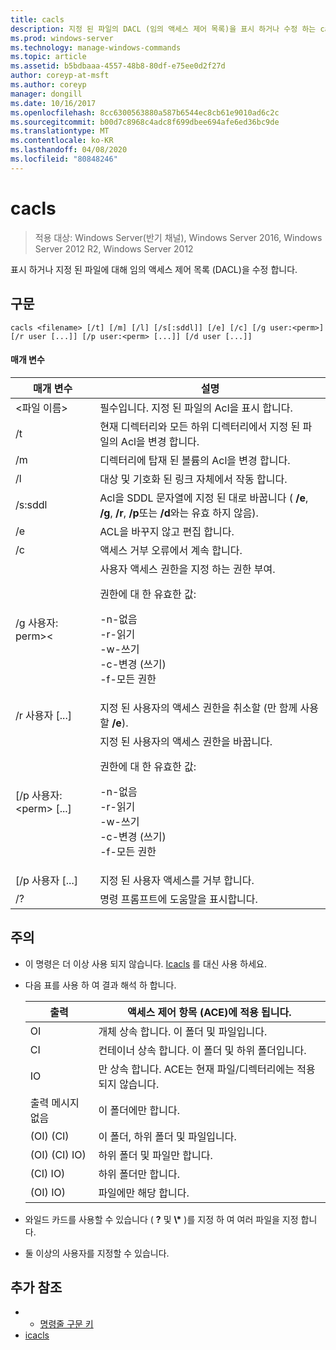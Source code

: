 ```yaml
---
title: cacls
description: 지정 된 파일의 DACL (임의 액세스 제어 목록)을 표시 하거나 수정 하는 cacls에 대 한 Windows 명령 항목입니다.
ms.prod: windows-server
ms.technology: manage-windows-commands
ms.topic: article
ms.assetid: b5bdbaaa-4557-48b8-80df-e75ee0d2f27d
author: coreyp-at-msft
ms.author: coreyp
manager: dongill
ms.date: 10/16/2017
ms.openlocfilehash: 8cc6300563880a587b6544ec8cb61e9010ad6c2c
ms.sourcegitcommit: b00d7c8968c4adc8f699dbee694afe6ed36bc9de
ms.translationtype: MT
ms.contentlocale: ko-KR
ms.lasthandoff: 04/08/2020
ms.locfileid: "80848246"
---
```

# <a name="cacls"></a>cacls

>적용 대상: Windows Server(반기 채널), Windows Server 2016, Windows Server 2012 R2, Windows Server 2012

표시 하거나 지정 된 파일에 대해 임의 액세스 제어 목록 (DACL)을 수정 합니다.  

## <a name="syntax"></a>구문  
```  
cacls <filename> [/t] [/m] [/l] [/s[:sddl]] [/e] [/c] [/g user:<perm>] [/r user [...]] [/p user:<perm> [...]] [/d user [...]]  
```  
#### <a name="parameters"></a>매개 변수  

|        매개 변수        |                                                                                            설명                                                                                             |
|-------------------------|----------------------------------------------------------------------------------------------------------------------------------------------------------------------------------------------------|
|      \<파일 이름\>       |                                                                            필수입니다. 지정 된 파일의 Acl을 표시 합니다.                                                                             |
|           /t            |                                                          현재 디렉터리와 모든 하위 디렉터리에서 지정 된 파일의 Acl을 변경 합니다.                                                          |
|           /m            |                                                                          디렉터리에 탑재 된 볼륨의 Acl을 변경 합니다.                                                                           |
|           /l            |                                                                        대상 및 기호화 된 링크 자체에서 작동 합니다.                                                                         |
|         /s:sddl         |                                       Acl을 SDDL 문자열에 지정 된 대로 바꿉니다 ( **/e**, **/g**, **/r**, **/p**또는 **/d**와는 유효 하지 않음).                                        |
|           /e            |                                                                                 ACL을 바꾸지 않고 편집 합니다.                                                                                  |
|           /c            |                                                                                 액세스 거부 오류에서 계속 합니다.                                                                                  |
|    /g 사용자: perm\>\<     |   사용자 액세스 권한을 지정 하는 권한 부여.<p>권한에 대 한 유효한 값:<p>-n-없음<br />-r-읽기<br />-w-쓰기<br />-c-변경 (쓰기)<br />-f-모든 권한   |
|      /r 사용자 [...]      |                                                                  지정 된 사용자의 액세스 권한을 취소할 (만 함께 사용할 **/e**).                                                                   |
| [/p 사용자:\<perm\> [...] | 지정 된 사용자의 액세스 권한을 바꿉니다.<p>권한에 대 한 유효한 값:<p>-n-없음<br />-r-읽기<br />-w-쓰기<br />-c-변경 (쓰기)<br />-f-모든 권한 |
|     [/p 사용자 [...]      |                                                                                    지정 된 사용자 액세스를 거부 합니다.                                                                                     |
|           /?            |                                                                                명령 프롬프트에 도움말을 표시합니다.                                                                                |

## <a name="remarks"></a>주의  
- 이 명령은 더 이상 사용 되지 않습니다. [Icacls](icacls.md) 를 대신 사용 하세요.  
- 다음 표를 사용 하 여 결과 해석 하 합니다.  


  |      출력       |                액세스 제어 항목 (ACE)에 적용 됩니다.                |
  |-------------------|---------------------------------------------------------------------|
  |        OI         |               개체 상속 합니다. 이 폴더 및 파일입니다.                |
  |        CI         |           컨테이너 상속 합니다. 이 폴더 및 하위 폴더입니다.            |
  |        IO         | 만 상속 합니다. ACE는 현재 파일/디렉터리에는 적용 되지 않습니다. |
  | 출력 메시지 없음 |                          이 폴더에만 합니다.                          |
  |     (OI) (CI)      |                 이 폴더, 하위 폴더 및 파일입니다.                 |
  |   (OI) (CI) IO)    |                     하위 폴더 및 파일만 합니다.                      |
  |     (CI) IO)      |                          하위 폴더만 합니다.                           |
  |     (OI) IO)      |                             파일에만 해당 합니다.                             |


- 와일드 카드를 사용할 수 있습니다 ( **?** 및 **\\\*** )를 지정 하 여 여러 파일을 지정 합니다.  
- 둘 이상의 사용자를 지정할 수 있습니다.  

## <a name="additional-references"></a>추가 참조  
-   - [명령줄 구문 키](command-line-syntax-key.md)   
-   [icacls](icacls.md)  
